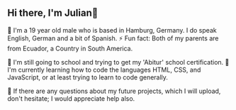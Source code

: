 ## Hi there, I'm Julian👋

📍 I'm a 19 year old male who is based in Hamburg, Germany. I do speak English, German and a bit of Spanish. 
⚡ Fun fact: Both of my parents are from Ecuador, a Country in South America.

🌱 I'm still going to school and trying to get my 'Abitur' school certification. 
🚀 I'm currently learning how to code the languages HTML, CSS, and JavaScript, or at least trying to learn to code generally.

💬 If there are any questions about my future projects, which I will upload, don't hesitate; I would appreciate help also.


<!--
**JulianVLS/JulianVLS** is a ✨ _special_ ✨ repository because its `README.md` (this file) appears on your GitHub profile.

Here are some ideas to get you started:

- 🔭 I’m currently working on ...
- 🌱 I’m currently learning ...
- 👯 I’m looking to collaborate on ...
- 🤔 I’m looking for help with ...
- 💬 Ask me about ...
- 📫 How to reach me: ...
- 😄 Pronouns: ...
- ⚡ Fun fact: ...
-->

